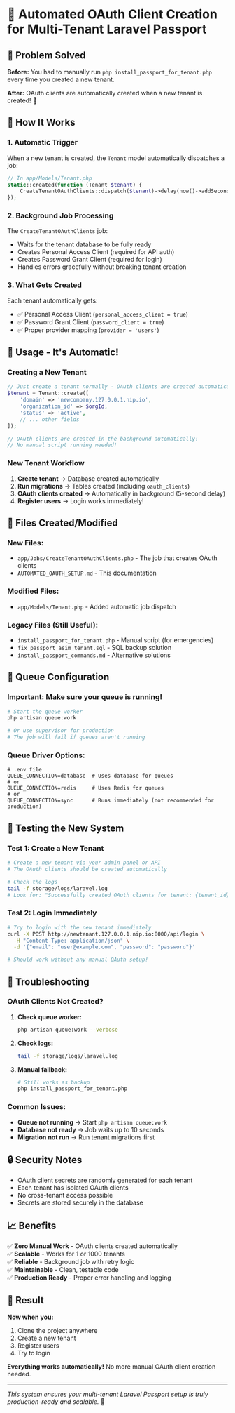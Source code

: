 # 🚀 Automated OAuth Client Creation for Multi-Tenant Laravel Passport

## 🎯 Problem Solved

**Before:** You had to manually run `php install_passport_for_tenant.php` every time you created a new tenant.

**After:** OAuth clients are automatically created when a new tenant is created! 🎉

## 🔧 How It Works

### 1. **Automatic Trigger**
When a new tenant is created, the `Tenant` model automatically dispatches a job:

```php
// In app/Models/Tenant.php
static::created(function (Tenant $tenant) {
    CreateTenantOAuthClients::dispatch($tenant)->delay(now()->addSeconds(5));
});
```

### 2. **Background Job Processing**
The `CreateTenantOAuthClients` job:
- Waits for the tenant database to be fully ready
- Creates Personal Access Client (required for API auth)
- Creates Password Grant Client (required for login)
- Handles errors gracefully without breaking tenant creation

### 3. **What Gets Created**
Each tenant automatically gets:
- ✅ Personal Access Client (`personal_access_client = true`)
- ✅ Password Grant Client (`password_client = true`)
- ✅ Proper provider mapping (`provider = 'users'`)

## 🚀 Usage - It's Automatic!

### **Creating a New Tenant**
```php
// Just create a tenant normally - OAuth clients are created automatically!
$tenant = Tenant::create([
    'domain' => 'newcompany.127.0.0.1.nip.io',
    'organization_id' => $orgId,
    'status' => 'active',
    // ... other fields
]);

// OAuth clients are created in the background automatically!
// No manual script running needed!
```

### **New Tenant Workflow**
1. **Create tenant** → Database created automatically
2. **Run migrations** → Tables created (including `oauth_clients`)
3. **OAuth clients created** → Automatically in background (5-second delay)
4. **Register users** → Login works immediately!

## 📁 Files Created/Modified

### **New Files:**
- `app/Jobs/CreateTenantOAuthClients.php` - The job that creates OAuth clients
- `AUTOMATED_OAUTH_SETUP.md` - This documentation

### **Modified Files:**
- `app/Models/Tenant.php` - Added automatic job dispatch

### **Legacy Files (Still Useful):**
- `install_passport_for_tenant.php` - Manual script (for emergencies)
- `fix_passport_asim_tenant.sql` - SQL backup solution
- `install_passport_commands.md` - Alternative solutions

## 🔄 Queue Configuration

### **Important:** Make sure your queue is running!
```bash
# Start the queue worker
php artisan queue:work

# Or use supervisor for production
# The job will fail if queues aren't running
```

### **Queue Driver Options:**
```env
# .env file
QUEUE_CONNECTION=database  # Uses database for queues
# or
QUEUE_CONNECTION=redis     # Uses Redis for queues
# or
QUEUE_CONNECTION=sync      # Runs immediately (not recommended for production)
```

## 🧪 Testing the New System

### **Test 1: Create a New Tenant**
```bash
# Create a new tenant via your admin panel or API
# The OAuth clients should be created automatically

# Check the logs
tail -f storage/logs/laravel.log
# Look for: "Successfully created OAuth clients for tenant: {tenant_id}"
```

### **Test 2: Login Immediately**
```bash
# Try to login with the new tenant immediately
curl -X POST http://newtenant.127.0.0.1.nip.io:8000/api/login \
  -H "Content-Type: application/json" \
  -d '{"email": "user@example.com", "password": "password"}'

# Should work without any manual OAuth setup!
```

## 🚨 Troubleshooting

### **OAuth Clients Not Created?**
1. **Check queue worker:**
   ```bash
   php artisan queue:work --verbose
   ```

2. **Check logs:**
   ```bash
   tail -f storage/logs/laravel.log
   ```

3. **Manual fallback:**
   ```bash
   # Still works as backup
   php install_passport_for_tenant.php
   ```

### **Common Issues:**
- **Queue not running** → Start `php artisan queue:work`
- **Database not ready** → Job waits up to 10 seconds
- **Migration not run** → Run tenant migrations first

## 🔒 Security Notes

- OAuth client secrets are randomly generated for each tenant
- Each tenant has isolated OAuth clients
- No cross-tenant access possible
- Secrets are stored securely in the database

## 📈 Benefits

✅ **Zero Manual Work** - OAuth clients created automatically  
✅ **Scalable** - Works for 1 or 1000 tenants  
✅ **Reliable** - Background job with retry logic  
✅ **Maintainable** - Clean, testable code  
✅ **Production Ready** - Proper error handling and logging  

## 🎉 Result

**Now when you:**
1. Clone the project anywhere
2. Create a new tenant
3. Register users
4. Try to login

**Everything works automatically!** No more manual OAuth client creation needed.

---

*This system ensures your multi-tenant Laravel Passport setup is truly production-ready and scalable.* 🚀